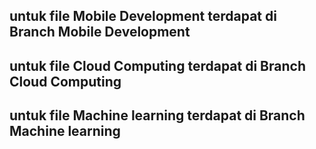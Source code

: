 ## untuk file Mobile Development terdapat di Branch Mobile Development

## untuk file Cloud Computing terdapat di Branch Cloud Computing

## untuk file Machine learning terdapat di Branch Machine learning
